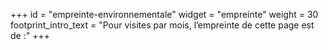 +++
id = "empreinte-environnementale"
widget = "empreinte"
weight = 30
footprint_intro_text = "Pour <select-inline/> visites par mois, l’empreinte de cette page est de :"
+++